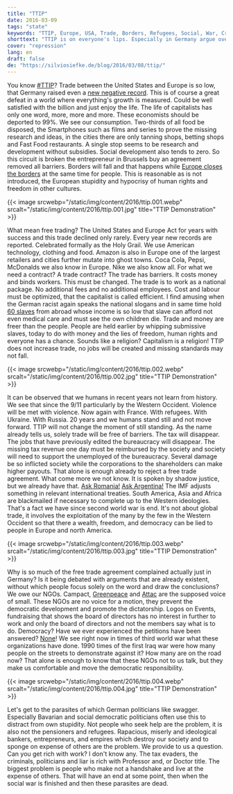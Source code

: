 ```yaml
---
title: "TTIP"
date: 2016-03-09
tags: "state"
keywords: "TTIP, Europe, USA, Trade, Borders, Refugees, Social, War, Crisis, Tax, Company, Shareholder, Movement, Iraq, Russia, Ukraine"
shorttext: "TTIP is on everyone's lips. Especially in Germany argue over actual problems. Instead of focusing on the name secret is discussed."
cover: "repression"
lang: en
draft: false
de: "https://silviosiefke.de/blog/2016/03/08/ttip/"
---
```


You know [#TTIP](https://twitter.com/hashtag/ttip "TTIP on Twitter")? Trade between the United States and Europe is so low, that Germany raised even a [new negative record](http://www.germany.info/Vertretung/usa/en/__pr/P__Wash/2016/03/02-Trade.html?archive=1992696 "For germany United States the biggest Partner"). This is of course a great defeat in a world where everything's growth is measured. Could be well satisfied with the billion and just enjoy the life. The life of capitalists has only one word, more, more and more. These economists should be deported to 99%. We see our consumption. Two-thirds of all food be disposed, the Smartphones such as films and series to prove the missing research and ideas, in the cities there are only tanning  shops, betting shops and Fast Food restaurants. A single stop seems to be research and development without subsidies. Social development also tends to zero. So this circuit is broken the entrepreneur in Brussels buy an agreement removed all barriers. Borders will fall and that happens while [Europe closes the borders](http://www.wsj.com/articles/europes-closing-borders-1453940487 "Wallstreet Journal explain closed Borders") at the same time for people. This is reasonable as is not introduced, the European stupidity and hypocrisy of human rights and freedom in other cultures.

{{< image srcwebp="/static/img/content/2016/ttip.001.webp" srcalt="/static/img/content/2016/ttip.001.jpg" title="TTIP Demonstration" >}}

What mean free trading? The United States and Europe Act for years with success and this trade declined only rarely. Every year new records are reported. Celebrated formally as the Holy Grail. We use American technology, clothing and food. Amazon is also in Europe one of the largest retailers and cities further mutate into ghost towns. Coca Cola, Pepsi, McDonalds we also know in Europe. Nike we also know all. For what we need a contract? A trade contract? The trade has barriers. It costs money and binds workers. This must be changed. The trade is to work as a national package. No additional fees and no additional employees. Cost and labour must be optimized, that the capitalist is called efficient. I find amusing when the German racist again speaks the national slogans and in same time hold [60 slaves](http://www.jetzt.de/politik/interview-mit-einer-professorin-fuer-supply-management "We all has 60 slaves in Asia and Africa") from abroad whose income is so low that slave can afford not even medical care and must see the own children die. Trade and money are freer than the people. People are held earlier by whipping submissive slaves, today to do with money and the lies of freedom, human rights and everyone has a chance. Sounds like a religion? Capitalism is a religion! TTIP does not increase trade, no jobs will be created and missing standards may not fall.

{{< image srcwebp="/static/img/content/2016/ttip.002.webp" srcalt="/static/img/content/2016/ttip.002.jpg" title="TTIP Demonstration" >}}

It can be observed that we humans in recent years not learn from history. We see that since the 9/11 particularly by the Western Occident. Violence will be met with violence. Now again with France. With refugees. With Ukraine. With Russia. 20 years and we humans stand still and not move forward. TTIP will not change the moment of still standing. As the name already tells us, solely trade will be free of barriers. The tax will disappear. The jobs that have previously edited the bureaucracy will disappear. The missing tax revenue one day must be reimbursed by the society and society will need to support the unemployed of the bureaucracy. Several damage be so inflicted society while the corporations to the shareholders can make higher payouts. That alone is enough already to reject a free trade agreement. What come more we not know. It is spoken by shadow justice, but we already have that. [Ask Romania!](http://www.theguardian.com/world/2016/jan/14/romanian-village-blocks-canadian-firm-mining-for-gold "No Gold so pay us money") [Ask Argentina!](http://www.jamaicaobserver.com/business/Argentina-offers-Repsol-US-5-b-compensation-for-YPF-_15532446 "Argentina must pay...") The IMF adjusts something in relevant international treaties. South America, Asia and Africa are blackmailed if necessary to complete up to the Western ideologies. That's a fact we have since second world war is end. It's not about global trade, it involves the exploitation of the many by the few in the Western Occident so that there a wealth, freedom, and democracy can be lied to people in Europe and north America.

{{< image srcwebp="/static/img/content/2016/ttip.003.webp" srcalt="/static/img/content/2016/ttip.003.jpg" title="TTIP Demonstration" >}}

Why is so much of the free trade agreement complained actually just in Germany? Is it being debated with arguments that are already existent, without which people focus solely on the word and draw the conclusions? We owe our NGOs. Campact, [Greenpeace](http://www.greenpeace.org/international/en/ "Greenpeace") and [Attac](https://www.attac.org/en "Attac") are the supposed voice of small. These NGOs are no voice for a motion, they prevent the democratic development and promote the dictatorship. Logos on Events, fundraising that shows the board of directors has no interest in further to work and only the board of directors and not the members say what is to do. Democracy? Have we ever experienced the petitions have been answered? [None](http://www.thewire.com/politics/2010/08/your-online-petition-is-useless/19146/ "Your Online Petition Is Useless")! We see right now in times of third world war what these organizations have done. 1990 times of the first Iraq war were how many people on the streets to demonstrate against it? How many are on the road now? That alone is enough to know that these NGOs not to us talk, but they make us comfortable and move the democratic responsibility.

{{< image srcwebp="/static/img/content/2016/ttip.004.webp" srcalt="/static/img/content/2016/ttip.004.jpg" title="TTIP Demonstration" >}}

Let's get to the parasites of which German politicians like swagger. Especially Bavarian and social democratic politicians often use this to distract from own stupidity. Not people who seek help are the problem, it is also not the pensioners and refugees. Rapacious, miserly and ideological bankers, entrepreneurs, and empires which destroy our society and to sponge on expense of others are the problem. We provide to us a question. Can you get rich with work? I don't know any. The tax evaders, the criminals, politicians and liar is rich with Professor and, or Doctor title. The biggest problem is people who make not a handshake and live at the expense of others. That will have an end at some point, then when the social war is finished and then these parasites are dead.
